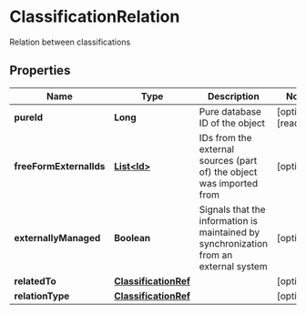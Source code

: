 

# ClassificationRelation

Relation between classifications
## Properties

Name | Type | Description | Notes
------------ | ------------- | ------------- | -------------
**pureId** | **Long** | Pure database ID of the object |  [optional] [readonly]
**freeFormExternalIds** | [**List&lt;Id&gt;**](Id.md) | IDs from the external sources (part of) the object was imported from |  [optional]
**externallyManaged** | **Boolean** | Signals that the information is maintained by synchronization from an external system |  [optional]
**relatedTo** | [**ClassificationRef**](ClassificationRef.md) |  |  [optional]
**relationType** | [**ClassificationRef**](ClassificationRef.md) |  |  [optional]



